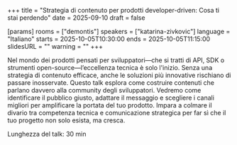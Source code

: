 +++
title = "Strategia di contenuto per prodotti developer-driven: Cosa ti stai perdendo"
date = 2025-09-10
draft = false

[params]
rooms = ["demontis"]
speakers = ["katarina-zivkovic"]
language = "Italiano"
starts = 2025-10-05T10:30:00
ends = 2025-10-05T11:15:00
slidesURL = ""
warning = ""
+++

Nel mondo dei prodotti pensati per sviluppatori—che si tratti di API, SDK o strumenti open-source—l’eccellenza tecnica è solo l'inizio. Senza una strategia di contenuto efficace, anche le soluzioni più innovative rischiano di passare inosservate. Questo talk esplora come costruire contenuti che parlano davvero alla community degli sviluppatori. Vedremo come identificare il pubblico giusto, adattare il messaggio e scegliere i canali migliori per amplificare la portata del tuo prodotto. Impara a colmare il divario tra competenza tecnica e comunicazione strategica per far sì che il tuo progetto non solo esista, ma cresca.

Lunghezza del talk: 30 min